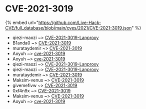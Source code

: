 # CVE-2021-3019
{% embed url="https://github.com/Live-Hack-CVE/full_database/blob/main/cves/2021/CVE-2021-3019.json" %}

* qiezi-maozi ~> [CVE-2021-3019-Lanproxy](https://www.alice-snow.ru/2021/database/cve-2021-3019/cve-2021-3019-lanproxy-qiezi-maozi)
* B1anda0 ~> [CVE-2021-3019](https://www.alice-snow.ru/2021/database/cve-2021-3019/cve-2021-3019-b1anda0)
* murataydemir ~> [CVE-2021-3019](https://www.alice-snow.ru/2021/database/cve-2021-3019/cve-2021-3019-murataydemir)
* Aoyuh ~> [cve-2021-3019](https://www.alice-snow.ru/2021/database/cve-2021-3019/cve-2021-3019-aoyuh)
* Aoyuh ~> [cve-2021-3019](https://www.alice-snow.ru/2021/database/cve-2021-3019/cve-2021-3019-aoyuh)
* qiezi-maozi ~> [CVE-2021-3019-Lanproxy](https://www.alice-snow.ru/2021/database/cve-2021-3019/cve-2021-3019-lanproxy-qiezi-maozi)
* qiezi-maozi ~> [CVE-2021-3019-Lanproxy](https://www.alice-snow.ru/2021/database/cve-2021-3019/cve-2021-3019-lanproxy-qiezi-maozi)
* murataydemir ~> [CVE-2021-3019](https://www.alice-snow.ru/2021/database/cve-2021-3019/cve-2021-3019-murataydemir)
* Maksim-venus ~> [CVE-2021-3019](https://www.alice-snow.ru/2021/database/cve-2021-3019/cve-2021-3019-maksim-venus)
* givemefivw ~> [CVE-2021-3019](https://www.alice-snow.ru/2021/database/cve-2021-3019/cve-2021-3019-givemefivw)
* 0xf4n9x ~> [CVE-2021-3019](https://www.alice-snow.ru/2021/database/cve-2021-3019/cve-2021-3019-0xf4n9x)
* Maksim-venus ~> [CVE-2021-3019](https://www.alice-snow.ru/2021/database/cve-2021-3019/cve-2021-3019-maksim-venus)
* Aoyuh ~> [cve-2021-3019](https://www.alice-snow.ru/2021/database/cve-2021-3019/cve-2021-3019-aoyuh)